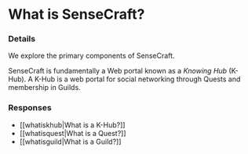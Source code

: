 # What is SenseCraft?

### Details

We explore the primary components of SenseCraft.

SenseCraft is fundamentally a Web portal known as a *Knowing Hub* (K-Hub). A K-Hub is a web portal for social networking through Quests and membership in Guilds.

### Responses

* [[whatiskhub|What is a K-Hub?]]  
* [[whatisquest|What is a Quest?]]
* [[whatisguild|What is a Guild?]]  